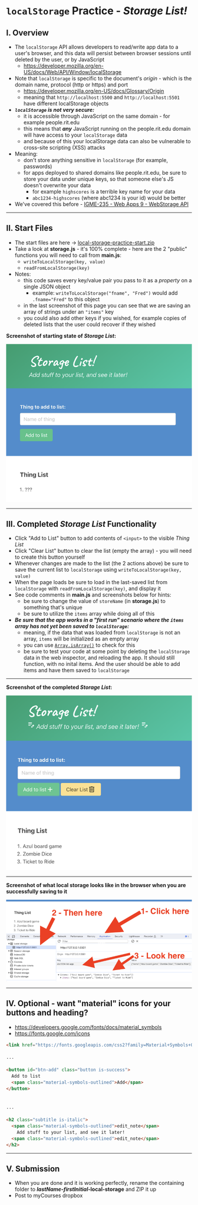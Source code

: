 # `localStorage` Practice - *Storage List!*

## I. Overview

- The `localStorage` API allows developers to read/write app data to a user's browser, and this data will persist between browser sessions until deleted by the user, or by JavaScript
  - https://developer.mozilla.org/en-US/docs/Web/API/Window/localStorage
- Note that `localStorage` is specific to the document's *origin* - which is the domain name, protocol (http or https) and port
  - https://developer.mozilla.org/en-US/docs/Glossary/Origin
  - meaning that `http://localhost:5500` and `http://localhost:5501` have different localStorage objects
- ***`localStorage` is not very secure:***
  - it is accessible through JavaScript on the same domain - for example people.rit.edu
  - this means that ***any*** JavaScript running on the people.rit.edu domain will have access to your `localStorage` data
  - and because of this your localStorage data can also be vulnerable to cross-site scripting (XSS) attacks
- Meaning:
  - don't store anything sensitive in `localStorage` (for example, passwords)
  - for apps deployed to shared domains like people.rit.edu, be sure to store your data under unique keys, so that someone else's JS doesn't overwrite your data
    - for example `highscores` is a terrible key name for your data
    - `abc1234-highscores` (where abc1234 is your id) would be better
- We've covered this before - [IGME-235 - Web Apps 9 - WebStorage API](https://github.com/tonethar/IGME-235-Shared/blob/master/tutorial/web-apps-9.md)
 
---

## II. Start Files

- The start files are here -&gt; [local-storage-practice-start.zip](_files/local-storage-practice-start.zip)
- Take a look at **storage.js** -  it's 100% complete - here are the 2 "public" functions you will need to call from **main.js**:
  - `writeToLocalStorage(key, value)`
  - `readFromLocalStorage(key)`
- Notes:
  - this code saves every key/value pair you pass to it as a *property* on a single JSON object
    - example: `writeToLocalStorage("fname", "Fred")` would add `.fname="Fred"` to this object
  - in the last screenshot of this page you can see that we are saving an array of strings under an `"items"` key
  - you could also add other keys if you wished, for example copies of deleted lists that the user could recover if they wished

  
**Screenshot of starting state of *Storage List*:**


![Screenshot](_images/ls-practice-1.png)

---

## III. Completed *Storage List* Functionality
- Click "Add to List" button to add contents of `<input>` to the visible *Thing List*
- Click "Clear List" button to clear the list (empty the array) - you will need to create this button yourself
- Whenever changes are made to the list (the 2 actions above) be sure to save the current list to `localStorage` using `writeToLocalStorage(key, value)`
- When the page loads be sure to load in the last-saved list from `localStorage` with `readFromLocalStorage(key)`, and display it
- See code comments in **main.js** and screenshots below for hints:
  - be sure to change the value of `storeName` (in **storage.js**) to something that's unique
  - be sure to utilize the `items` array while doing all of this
- ***Be sure that the app works in a "first run" scenario where the `items` array has not yet been saved to `localStorage`:***
  - meaning, if the data that was loaded from `localStorage` is not an array, `items` will be initialized as an empty array
  - you can use [`Array.isArray()`](https://developer.mozilla.org/en-US/docs/Web/JavaScript/Reference/Global_Objects/Array/isArray) to check for this
  - be sure to test your code at some point by deleting the `localStorage` data in the web inspector, and reloading the app. It should still function, with no inital items. And the user should be able to add items and have them saved to `localStorage`

---

**Screenshot of the completed *Storage List*:**

![Screenshot](_images/ls-practice-2.png)

---

**Screenshot of what local storage looks like in the browser when you are successfully saving to it**

![Screenshot](_images/ls-practice-3.png)

---

## IV. Optional - want "material" icons for your buttons and heading?

- https://developers.google.com/fonts/docs/material_symbols
- https://fonts.google.com/icons

```html
<link href="https://fonts.googleapis.com/css2?family=Material+Symbols+Outlined" rel="stylesheet" />

...

<button id="btn-add" class="button is-success">
  Add to list
  <span class="material-symbols-outlined">Add</span>
</button>


...

<h2 class="subtitle is-italic">
  <span class="material-symbols-outlined">edit_note</span> 
    Add stuff to your list, and see it later!
  <span class="material-symbols-outlined">edit_note</span> 
</h2>
```

---

## V. Submission
- When you are done and it is working perfectly, rename the containing folder to ***lastName*-*firstInitial*-local-storage** and ZIP it up
- Post to myCourses dropbox


  
